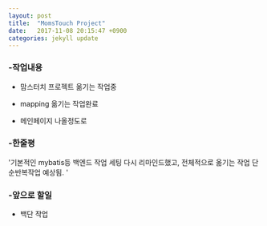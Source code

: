 ```yaml
---
layout: post
title:  "MomsTouch Project"
date:   2017-11-08 20:15:47 +0900
categories: jekyll update
---
```


### -작업내용  

- 맘스터치 프로젝트 옮기는 작업중  

- mapping 옮기는 작업완료  

- 메인페이지 나올정도로  
  
    
		
	
### -한줄평	
'기본적인 mybatis등 백엔드 작업 세팅 다시 리마인드했고, 전체적으로 옮기는 작업 단순반복작업 예상됨. '        
  
  
		


### -앞으로 할일  

- 백단 작업

